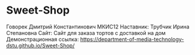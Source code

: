 # Sweet-Shop
Говорек Дмитрий Константинович МКИС12
Наставник: Трубчик Ирина Степановна
Сайт: Сайт для заказа тортов с доставкой на дом
Демонстрационная ссылка: https://department-of-media-technology-dstu.github.io/Sweet-Shop/
